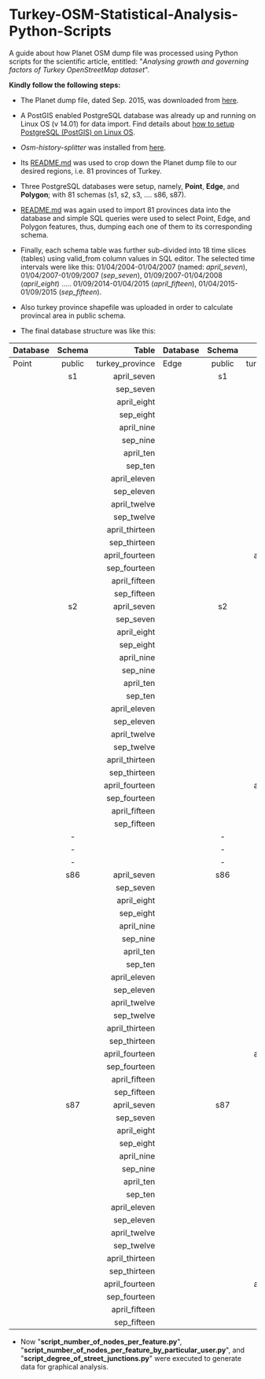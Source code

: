 # **Turkey-OSM-Statistical-Analysis-Python-Scripts**
A guide about how Planet OSM dump file was processed using Python scripts for the scientific article, entitled: "*Analysing growth and governing factors of Turkey OpenStreetMap dataset*".

**Kindly follow the following steps:**

* The Planet dump file, dated Sep. 2015, was downloaded from [here](http://planet.openstreetmap.org/planet/full-history/).

* A PostGIS enabled PostgreSQL database was already up and running on Linux OS (v 14.01) for data import. Find details about [how to setup PostgreSQL (PostGIS) on Linux OS](http://trac.osgeo.org/postgis/wiki/UsersWikiPostGIS21UbuntuPGSQL93Apt).

* *Osm-history-splitter* was installed from [here](https://github.com/MaZderMind/osm-history-splitter).

* Its [README.md](https://github.com/MaZderMind/osm-history-splitter/blob/master/README.md) was used to crop down the Planet dump file to our desired regions, i.e. 81 provinces of Turkey.

* Three PostgreSQL databases were setup, namely, **Point**, **Edge**, and **Polygon**; with 81 schemas (s1, s2, s3, .... s86, s87).

* [README.md](https://github.com/MaZderMind/osm-history-splitter/blob/master/README.md) was again used to import 81 provinces data into the database and simple SQL queries were used to select Point, Edge, and Polygon features, thus, dumping each one of them to its corresponding schema.

* Finally, each schema table was further sub-divided into 18 time slices (tables) using valid_from column values in SQL editor. The selected time intervals were like this: 01/04/2004-01/04/2007 (named: *april_seven*), 01/04/2007-01/09/2007 (*sep_seven*), 01/09/2007-01/04/2008 (*april_eight*) ..... 01/09/2014-01/04/2015 (*april_fifteen*), 01/04/2015-01/09/2015 (*sep_fifteen*).

* Also turkey province shapefile was uploaded in order to calculate provincal area in public schema.

* The final database structure was like this:

| Database | Schema | Table | Database | Schema | Table  | Database | Schema | Table  |
| -------- |:------:| -----:| -------- |:------:| ------:| -------- |:------:| ------:|
| Point    | public | turkey_province | Edge    | public | turkey_province | Polygon    | public | turkey_province |
|          | s1     |   april_seven   |         |   s1   |   april_seven   |            |    s1  |   april_seven   |
|          |        |    sep_seven    |         |        |    sep_seven    |            |        |    sep_seven    | 
|          |        |    april_eight  |         |        |    april_eight  |            |        |    april_eight  |
|          |        |    sep_eight    |         |        |    sep_eight    |            |        |    sep_eight    | 
|          |        |    april_nine   |         |        |    april_nine   |            |        |    april_nine   |
|          |        |    sep_nine     |         |        |    sep_nine     |            |        |    sep_nine     | 
|          |        |    april_ten    |         |        |    april_ten    |            |        |    april_ten    | 
|          |        |    sep_ten      |         |        |    sep_ten      |            |        |    sep_ten      | 
|          |        |    april_eleven |         |        |    april_eleven |            |        |    april_eleven | 
|          |        |    sep_eleven   |         |        |    sep_eleven   |            |        |    sep_eleven   | 
|          |        |    april_twelve |         |        |    april_twelve |            |        |    april_twelve |    
|          |        |    sep_twelve   |         |        |    sep_twelve   |            |        |    sep_twelve   |    
|          |        |   april_thirteen|         |        |   april_thirteen|            |        |   april_thirteen|  
|          |        |    sep_thirteen |         |        |    sep_thirteen |            |        |    sep_thirteen |
|          |        |   april_fourteen|         |        |   april_fourteen|            |        |   april_fourteen|  
|          |        |    sep_fourteen |         |        |    sep_fourteen |            |        |    sep_fourteen |     
|          |        |    april_fifteen|         |        |    april_fifteen|            |        |    april_fifteen|  
|          |        |    sep_fifteen  |         |        |    sep_fifteen  |            |        |    sep_fifteen  |    
|          | s2     |   april_seven   |         |   s2   |   april_seven   |            |    s2  |   april_seven   |
|          |        |    sep_seven    |         |        |    sep_seven    |            |        |    sep_seven    | 
|          |        |    april_eight  |         |        |    april_eight  |            |        |    april_eight  |
|          |        |    sep_eight    |         |        |    sep_eight    |            |        |    sep_eight    | 
|          |        |    april_nine   |         |        |    april_nine   |            |        |    april_nine   |
|          |        |    sep_nine     |         |        |    sep_nine     |            |        |    sep_nine     | 
|          |        |    april_ten    |         |        |    april_ten    |            |        |    april_ten    | 
|          |        |    sep_ten      |         |        |    sep_ten      |            |        |    sep_ten      | 
|          |        |    april_eleven |         |        |    april_eleven |            |        |    april_eleven | 
|          |        |    sep_eleven   |         |        |    sep_eleven   |            |        |    sep_eleven   | 
|          |        |    april_twelve |         |        |    april_twelve |            |        |    april_twelve |    
|          |        |    sep_twelve   |         |        |    sep_twelve   |            |        |    sep_twelve   |    
|          |        |   april_thirteen|         |        |   april_thirteen|            |        |   april_thirteen|  
|          |        |    sep_thirteen |         |        |    sep_thirteen |            |        |    sep_thirteen |
|          |        |   april_fourteen|         |        |   april_fourteen|            |        |   april_fourteen|  
|          |        |    sep_fourteen |         |        |    sep_fourteen |            |        |    sep_fourteen |     
|          |        |    april_fifteen|         |        |    april_fifteen|            |        |    april_fifteen|  
|          |        |    sep_fifteen  |         |        |    sep_fifteen  |            |        |    sep_fifteen  |
|          |    -   |                 |         |    -   |                 |            |   -    |                 | 
|          |    -   |                 |         |    -   |                 |            |   -    |                 |
|          |    -   |                 |         |    -   |                 |            |   -    |                 |
|          | s86    |   april_seven   |         |   s86  |   april_seven   |            |    s86 |   april_seven   |
|          |        |    sep_seven    |         |        |    sep_seven    |            |        |    sep_seven    | 
|          |        |    april_eight  |         |        |    april_eight  |            |        |    april_eight  |
|          |        |    sep_eight    |         |        |    sep_eight    |            |        |    sep_eight    | 
|          |        |    april_nine   |         |        |    april_nine   |            |        |    april_nine   |
|          |        |    sep_nine     |         |        |    sep_nine     |            |        |    sep_nine     | 
|          |        |    april_ten    |         |        |    april_ten    |            |        |    april_ten    | 
|          |        |    sep_ten      |         |        |    sep_ten      |            |        |    sep_ten      | 
|          |        |    april_eleven |         |        |    april_eleven |            |        |    april_eleven | 
|          |        |    sep_eleven   |         |        |    sep_eleven   |            |        |    sep_eleven   | 
|          |        |    april_twelve |         |        |    april_twelve |            |        |    april_twelve |    
|          |        |    sep_twelve   |         |        |    sep_twelve   |            |        |    sep_twelve   |    
|          |        |   april_thirteen|         |        |   april_thirteen|            |        |   april_thirteen|  
|          |        |    sep_thirteen |         |        |    sep_thirteen |            |        |    sep_thirteen |
|          |        |   april_fourteen|         |        |   april_fourteen|            |        |   april_fourteen|  
|          |        |    sep_fourteen |         |        |    sep_fourteen |            |        |    sep_fourteen |     
|          |        |    april_fifteen|         |        |    april_fifteen|            |        |    april_fifteen|  
|          |        |    sep_fifteen  |         |        |    sep_fifteen  |            |        |    sep_fifteen  |
|          | s87    |   april_seven   |         |   s87  |   april_seven   |            |    s87 |   april_seven   |
|          |        |    sep_seven    |         |        |    sep_seven    |            |        |    sep_seven    | 
|          |        |    april_eight  |         |        |    april_eight  |            |        |    april_eight  |
|          |        |    sep_eight    |         |        |    sep_eight    |            |        |    sep_eight    | 
|          |        |    april_nine   |         |        |    april_nine   |            |        |    april_nine   |
|          |        |    sep_nine     |         |        |    sep_nine     |            |        |    sep_nine     | 
|          |        |    april_ten    |         |        |    april_ten    |            |        |    april_ten    | 
|          |        |    sep_ten      |         |        |    sep_ten      |            |        |    sep_ten      | 
|          |        |    april_eleven |         |        |    april_eleven |            |        |    april_eleven | 
|          |        |    sep_eleven   |         |        |    sep_eleven   |            |        |    sep_eleven   | 
|          |        |    april_twelve |         |        |    april_twelve |            |        |    april_twelve |    
|          |        |    sep_twelve   |         |        |    sep_twelve   |            |        |    sep_twelve   |    
|          |        |   april_thirteen|         |        |   april_thirteen|            |        |   april_thirteen|  
|          |        |    sep_thirteen |         |        |    sep_thirteen |            |        |    sep_thirteen |
|          |        |   april_fourteen|         |        |   april_fourteen|            |        |   april_fourteen|  
|          |        |    sep_fourteen |         |        |    sep_fourteen |            |        |    sep_fourteen |     
|          |        |    april_fifteen|         |        |    april_fifteen|            |        |    april_fifteen|  
|          |        |    sep_fifteen  |         |        |    sep_fifteen  |            |        |    sep_fifteen  |

* Now "**script_number_of_nodes_per_feature.py**", "**script_number_of_nodes_per_feature_by_particular_user.py**", and "**script_degree_of_street_junctions.py**" were executed to generate data for graphical analysis.
